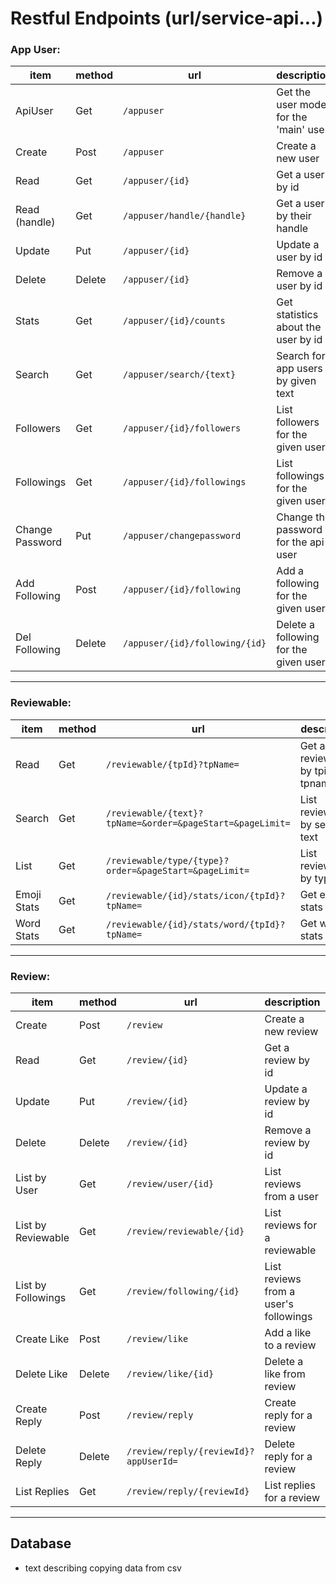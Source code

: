 # Restful Endpoints (url/service-api...)

### App User:

| item            | method | url                                | description                            | authorization |
|-----------------|--------|------------------------------------|----------------------------------------|---------------|
| ApiUser         | Get    | ```/appuser```                     | Get the user model for the 'main' user | Yes           |
| Create          | Post   | ```/appuser```                     | Create a new user                      | No            |
| Read            | Get    | ```/appuser/{id}```                | Get a user by id                       | Yes           |
| Read (handle)   | Get    | ```/appuser/handle/{handle}```     | Get a user by their handle             | Yes           |
| Update          | Put    | ```/appuser/{id}```                | Update a user by id                    | Yes           |
| Delete          | Delete | ```/appuser/{id}```                | Remove a user by id                    | Yes           |
| Stats           | Get    | ```/appuser/{id}/counts```         | Get statistics about the user by id    | Yes           |
| Search          | Get    | ```/appuser/search/{text}```       | Search for app users by given text     | Yes           |
| Followers       | Get    | ```/appuser/{id}/followers```      | List followers for the given user      | Yes           |
| Followings      | Get    | ```/appuser/{id}/followings```     | List followings for the given user     | Yes           |
| Change Password | Put    | ```/appuser/changepassword```      | Change the password for the api user   | Yes           |
| Add Following   | Post   | ```/appuser/{id}/following```      | Add a following for the given user     | Yes           |
| Del Following   | Delete | ```/appuser/{id}/following/{id}``` | Delete a following for the given user  | Yes           |

- - -

### Reviewable:

| item        | method | url                                                           | description                            | authorization |
|-------------|--------|---------------------------------------------------------------|----------------------------------------|---------------|
| Read        | Get    | ```/reviewable/{tpId}?tpName=```                              | Get a reviewable by tpid and tpname    | Yes           |
| Search      | Get    | ```/reviewable/{text}?tpName=&order=&pageStart=&pageLimit=``` | List reviewables by search text        | Yes           |
| List        | Get    | ```/reviewable/type/{type}?order=&pageStart=&pageLimit=```    | List reviewables by type               | Yes           |
| Emoji Stats | Get    | ```/reviewable/{id}/stats/icon/{tpId}?tpName=```              | Get emoji stats                        | Yes           |
| Word Stats  | Get    | ```/reviewable/{id}/stats/word/{tpId}?tpName=```              | Get word stats                         | Yes           |

- - -

### Review:

| item               | method | url                                       | description                            | authorization |
|--------------------|--------|-------------------------------------------|----------------------------------------|---------------|
| Create             | Post   | ```/review```                             | Create a new review                    | Yes           |
| Read               | Get    | ```/review/{id}```                        | Get a review by id                     | Yes           |
| Update             | Put    | ```/review/{id}```                        | Update a review by id                  | Yes           |
| Delete             | Delete | ```/review/{id}```                        | Remove a review by id                  | Yes           |
| List by User       | Get    | ```/review/user/{id}```                   | List reviews from a user               | Yes           |
| List by Reviewable | Get    | ```/review/reviewable/{id}```             | List reviews for a reviewable          | Yes           |
| List by Followings | Get    | ```/review/following/{id}```              | List reviews from a user's followings  | Yes           |
| Create Like        | Post   | ```/review/like```                        | Add a like to a review                 | Yes           |
| Delete Like        | Delete | ```/review/like/{id}```                   | Delete a like from review              | Yes           |
| Create Reply       | Post   | ```/review/reply```                       | Create reply for a review              | Yes           |
| Delete Reply       | Delete | ```/review/reply/{reviewId}?appUserId=``` | Delete reply for a review              | Yes           |
| List Replies       | Get    | ```/review/reply/{reviewId}```            | List replies for a review              | Yes           |

- - -

## Database

- text describing copying data from csv